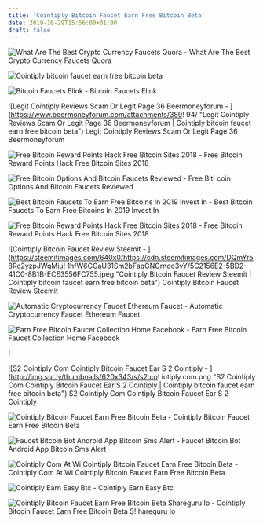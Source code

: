 ```yaml
---
title: 'Cointiply Bitcoin Faucet Earn Free Bitcoin Beta'
date: 2019-10-29T15:56:00+01:00
draft: false
---
```


![What Are The Best Crypto Currency Faucets Quora - ](https://qph.fs.quoracdn.net/main-qimg-1b343bbdb8c9e1f62e48d82dc868cd94.webp "What Are The Best Crypto Currency Faucets Quora | Cointiply bitcoin faucet earn free bitcoin beta") What Are The Best Crypto Currency Faucets Quora

![Cointiply bitcoin faucet earn free bitcoin beta](https://help.indodax.com/wp-content/uploads/2015/09/Screenshot_2018-11-01-10-30-35-446_com.android.vending.png "Cointiply bitcoin faucet earn free bitcoin beta") 

![Bitcoin Faucets Elink - ](https://d4fcp1q4cnzm9.cloudfront.net/contents/dc/bb/w460_dcbbd015b94e79aa.jpg "Bitcoin Faucets Elink | Cointiply bitcoin faucet earn free bitcoin beta") Bitcoin Faucets Elink

![Legit Cointiply Reviews Scam Or Legit Page 36 Beermoneyforum - ](https://www.beermoneyforum.com/attachments/389!   94/ "Legit Cointiply Reviews Scam Or Legit Page 36 Beermoneyforum | Cointiply bitcoin faucet earn free bitcoin beta") Legit Cointiply Reviews Scam Or Legit Page 36 Beermoneyforum

![Free Bitcoin Reward Points Hack Free Bitcoin Sites 2018 - ](https://help.indodax.com/wp-content/uploads/2015/09/Screenshot_2018-11-01-10-30-35-446_com.android.vending.png "Free Bitcoin Reward Points Hack Free Bitcoin Sites 2018 | Cointiply bitcoin faucet earn free bitcoin beta") Free Bitcoin Reward Points Hack Free Bitcoin Sites 2018

![Free Bitcoin Options And Bitcoin Faucets Reviewed - ](https://i2.wp.com/www.cryptogamblingsites.com/wp-content/uploads/2018/05/bitcoin-faucet-2010.png?w=1080&ssl=1 "Free Bitcoin Options And Bitcoin Faucets Reviewed |!    Cointiply bitcoin faucet earn free bitcoin beta") Free Bit! coin Options And Bitcoin Faucets Reviewed

![Best Bitcoin Faucets To Earn Free Bitcoins In 2019 Invest In - ](https://coinnewstelegraph.com/wp-content/uploads/2018/12/best-bitcoin-faucets-to-earn-free-bitcoins-in-2019-invest-in-blockchain.png "Best Bitcoin Faucets To Earn Free Bitcoins In 2019 Invest In | Cointiply bitcoin faucet earn free bitcoin beta") Best Bitcoin Faucets To Earn Free Bitcoins In 2019 Invest In

![Free Bitcoin Reward Points Hack Free Bitcoin Sites 2018 - ](https://probtc.info/wp-content/uploads/2018/01/%D0%B4%D0%BE%D0%B3%D0%B8-1.jpg "Free Bitcoin Reward Points Hack Free Bitcoin Sites 2018 | Cointiply bitcoin faucet earn free bitcoin beta") Free Bitcoin Reward Points Hack Free Bitcoin Sites 2018

![Cointiply Bitcoin Faucet Review Steemit - ](https://steemitimages.com/640x0/https://cdn.steemitimages.com/DQmYr58Rc2yzpJWqMiu!   1hfW6CGaU31Sm2bFaqGNGrnoo3vY/5C2156E2-5BD2-41C0-8B1B-ECE3556FC755.jpeg "Cointiply Bitcoin Faucet Review Steemit | Cointiply bitcoin faucet earn free bitcoin beta") Cointiply Bitcoin Faucet Review Steemit

![Automatic Cryptocurrency Faucet Ethereum Faucet - ](https://i.ytimg.com/vi/SGy-wldARLI/maxresdefault.jpg "Automatic Cryptocurrency Faucet Ethereum Faucet | Cointiply bitcoin faucet earn free bitcoin beta") Automatic Cryptocurrency Faucet Ethereum Faucet

![Earn Free Bitcoin Faucet Collection Home Facebook - ](https://lookaside.fbsbx.com/lookaside/crawler/media/?media_id=228750274152403 "Earn Free Bitcoin Faucet Collection Home Facebook | Cointiply bitcoin faucet earn free bitcoin beta") Earn Free Bitcoin Faucet Collection Home Facebook

!

![S2 Cointiply Com Cointiply Bitcoin Faucet Ear S 2 Cointiply - ](http://img.sur.ly/thumbnails/620x343/s/s2.co!   intiply.com.png "S2 Cointiply Com Cointiply Bitcoin Faucet Ear S 2 Cointiply | Cointiply bitcoin faucet earn free bitcoin beta") S2 Cointiply Com Cointiply Bitcoin Faucet Ear S 2 Cointiply

![Cointiply Bitcoin Faucet Earn Free Bitcoin Beta - ](https://cointiply.com/img/onboard/088.png "Cointiply Bitcoin Faucet Earn Free Bitcoin Beta | Cointiply bitcoin faucet earn free bitcoin beta") Cointiply Bitcoin Faucet Earn Free Bitcoin Beta

![Faucet Bitcoin Bot Android App Bitcoin Sms Alert - ](http://hi-berlin.de/img/f1aef471241b55a06f5c3aec07849c67.jpg "Faucet Bitcoin Bot Android App Bitcoin Sms Alert | Cointiply bitcoin faucet earn free bitcoin beta") Faucet Bitcoin Bot Android App Bitcoin Sms Alert

![Cointiply Com At Wi Cointiply Bitcoin Faucet Earn Free Bitcoin Beta - ](! "Cointiply Com At Wi Cointiply Bitcoin Faucet Earn Free Bitcoin Beta | Cointiply bitcoin faucet earn free bitcoin beta") Cointiply Com At Wi Cointiply Bitcoin Faucet Earn Free Bitcoin Beta

![Cointiply Earn Easy Btc - ](https://i.ytimg.com/vi/fNcBvsrZm2g/maxresdefault.jpg "Cointiply Earn Easy Btc | Cointiply bitcoin faucet earn free bitcoin beta") Cointiply Earn Easy Btc

![Cointiply Bitcoin Faucet Earn Free Bitcoin Beta Shareguru Io - ](https://i.ytimg.com/vi/nVhF54dgNoQ/maxresdefault.jpg "Cointiply Bitcoin Faucet Earn Free Bitcoin Beta Shareguru Io | Cointiply bitcoin faucet earn free bitcoin beta") Cointiply Bitcoin Faucet Earn Free Bitcoin Beta S! hareguru Io